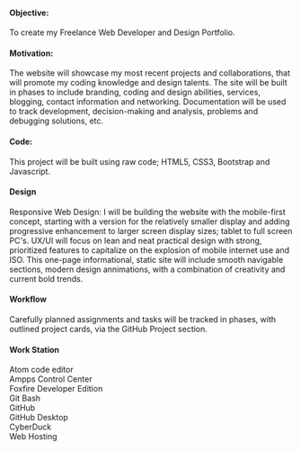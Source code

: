 


<h4>Objective:</h4>

To create my Freelance Web Developer and Design Portfolio.

<h4>Motivation:</h4>

The website will showcase my most recent projects and collaborations, that will promote my coding knowledge and design talents. The site will be built in phases to include branding, coding and design abilities, services, blogging, contact information and networking. Documentation will be used to track development, decision-making and analysis, problems and debugging solutions, etc. 

<h4>Code:</h4>

This project will be built using raw code; HTML5, CSS3, Bootstrap and Javascript.

<h4>Design</h4>

Responsive Web Design: 
I will be building the website with the mobile-first concept, starting with a version for the relatively smaller display and adding progressive enhancement to larger screen display sizes; tablet to full screen PC's. UX/UI will focus on lean and neat practical design with strong, prioritized features to capitalize on the explosion of mobile internet use and ISO. 
This one-page informational, static site will include smooth navigable sections, modern design annimations, with a combination of creativity and current bold trends.

<h4>Workflow</h4>

Carefully planned assignments and tasks will be tracked in phases, with outlined project cards, via the GitHub Project section.

<h4>Work Station</h4>

Atom code editor <br>
Ampps Control Center <br>
Foxfire Developer Edition <br>
Git Bash <br>
GitHub <br>
GitHub Desktop <br>
CyberDuck <br>
Web Hosting <br>
